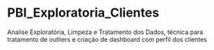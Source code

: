 # PBI_Exploratoria_Clientes
Analise Exploratória, Limpeza e Tratamento dos Dados, técnica para tratamento de outliers e criação de dashboard com perfil dos clientes
